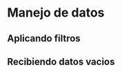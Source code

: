 # Manejo de datos

## Aplicando filtros

## Recibiendo datos vacios

<manejo-datos-2-recibiendo-datos-vacios />